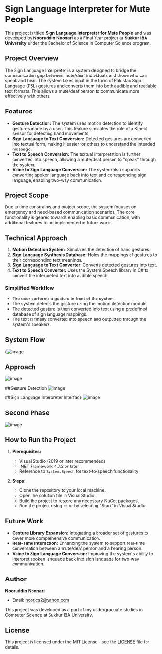 # Sign Language Interpreter for Mute People

This project is titled **Sign Language Interpreter for Mute People** and was developed by **Nooruddin Noonari** as a Final Year project at **Sukkur IBA University** under the Bachelor of Science in Computer Science program.

## Project Overview

The Sign Language Interpreter is a system designed to bridge the communication gap between mute/deaf individuals and those who can speak and hear. The system takes input in the form of Pakistan Sign Language (PSL) gestures and converts them into both audible and readable text formats. This allows a mute/deaf person to communicate more effectively with others.

## Features

- **Gesture Detection:** The system uses motion detection to identify gestures made by a user. This feature simulates the role of a Kinect sensor for detecting hand movements.
- **Sign Language to Text Conversion:** Detected gestures are converted into textual form, making it easier for others to understand the intended message.
- **Text to Speech Conversion:** The textual interpretation is further converted into speech, allowing a mute/deaf person to "speak" through the system.
- **Voice to Sign Language Conversion:** The system also supports converting spoken language back into text and corresponding sign language, enabling two-way communication.

## Project Scope

Due to time constraints and project scope, the system focuses on emergency and need-based communication scenarios. The core functionality is geared towards enabling basic communication, with additional features to be implemented in future work.

## Technical Approach

1. **Motion Detection System:** Simulates the detection of hand gestures.
2. **Sign Language Synthesis Database:** Holds the mappings of gestures to their corresponding text meanings.
3. **Sign Language to Text Converter:** Converts detected gestures into text.
4. **Text to Speech Converter:** Uses the System.Speech library in C# to convert the interpreted text into audible speech.

### Simplified Workflow

- The user performs a gesture in front of the system.
- The system detects the gesture using the motion detection module.
- The detected gesture is then converted into text using a predefined database of sign language mappings.
- The text is finally converted into speech and outputted through the system's speakers.

## System Flow
(![image](https://github.com/user-attachments/assets/db0541ef-7e1a-49f7-a716-7ccc02f97f91)

## Approach
![image](https://github.com/user-attachments/assets/d4f927a0-9fb8-4092-9942-152f3d8e8f40)

##Gesture Detection
![image](https://github.com/user-attachments/assets/0c1e7485-82ac-4f04-b542-6181bed31982)

##Sign Language Interpreter Interface
![image](https://github.com/user-attachments/assets/6a3dc8b0-e63d-41ad-9a90-6b87453c6704)

## Second Phase
![image](https://github.com/user-attachments/assets/09b00405-5fba-4a9b-a1a1-3e2ed670c62c)

## How to Run the Project

1. **Prerequisites:**
   - Visual Studio (2019 or later recommended)
   - .NET Framework 4.7.2 or later
   - Reference to `System.Speech` for text-to-speech functionality

2. **Steps:**
   - Clone the repository to your local machine.
   - Open the solution file in Visual Studio.
   - Build the project to restore any necessary NuGet packages.
   - Run the project using `F5` or by selecting "Start" in Visual Studio.

## Future Work

- **Gesture Library Expansion:** Integrating a broader set of gestures to cover more comprehensive communication.
- **Real-Time Interaction:** Enhancing the system to support real-time conversation between a mute/deaf person and a hearing person.
- **Voice to Sign Language Conversion:** Improving the system's ability to interpret spoken language back into sign language for two-way communication.

## Author

**Nooruddin Noonari**


- Email: noor.cs2@yahoo.com

This project was developed as a part of my undergraduate studies in Computer Science at Sukkur IBA University.

## License

This project is licensed under the MIT License - see the [LICENSE](LICENSE) file for details.
